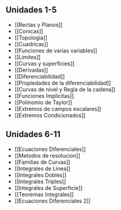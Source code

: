 ## Unidades 1-5

- [[Rectas y Planos]]
- [[Conicas]]
- [[Topologia]]
- [[Cuadricas]]
- [[Funciones de varias variables]]
- [[Limites]]
- [[Curvas y superficies]]
- [[Derivadas]]
- [[Diferenciabilidad]]
- [[Propiedades de la diferenciabilidad]]
- [[Curvas de nivel y Regla de la cadena]]
- [[Funciones Implicitas]]
- [[Polinomio de Taylor]]
- [[Extremos de campos escalares]]
- [[Extremos Condicionados]]

## Unidades 6-11

- [[Ecuaciones Diferenciales]]
- [[Metodos de resolucion]]
- [[Familias de Curvas]] 
- [[Integrales de Linea]]
- [[Integrales Dobles]]
- [[Integrales Triples]]
- [[Integrales de Superficie]]
- [[Teoremas Integrales]]
- [[Ecuaciones Diferenciales 2]]

